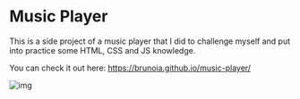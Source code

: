 # Music Player

This is a side project of a music player that I did to challenge myself and put into practice some HTML, CSS and JS knowledge.

You can check it out here: https://brunoia.github.io/music-player/

![img](https://user-images.githubusercontent.com/57513606/130725027-adab6675-ebcb-4dd7-b95f-3396b065b1c2.png)



